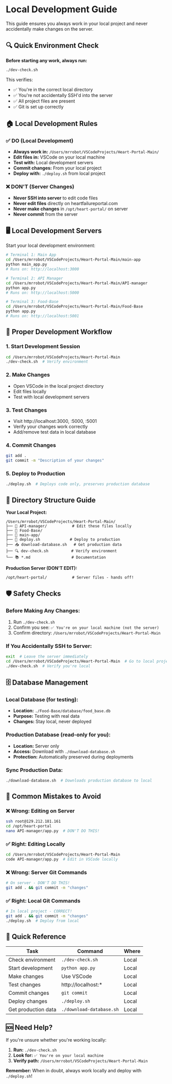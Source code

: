 # Local Development Guide

This guide ensures you always work in your local project and never accidentally make changes on the server.

## 🔍 Quick Environment Check

**Before starting any work, always run:**

```bash
./dev-check.sh
```

This verifies:
- ✅ You're in the correct local directory
- ✅ You're not accidentally SSH'd into the server
- ✅ All project files are present
- ✅ Git is set up correctly

## 🏠 Local Development Rules

### ✅ DO (Local Development)
- **Always work in:** `/Users/mrrobot/VSCodeProjects/Heart-Portal-Main/`
- **Edit files in:** VSCode on your local machine
- **Test with:** Local development servers
- **Commit changes:** From your local project
- **Deploy with:** `./deploy.sh` from local project

### ❌ DON'T (Server Changes)
- **Never SSH into server** to edit code files
- **Never edit files** directly on heartfailureportal.com
- **Never make changes** in `/opt/heart-portal/` on server
- **Never commit** from the server

## 🖥️ Local Development Servers

Start your local development environment:

```bash
# Terminal 1: Main App
cd /Users/mrrobot/VSCodeProjects/Heart-Portal-Main/main-app
python main_app.py
# Runs on: http://localhost:3000

# Terminal 2: API Manager
cd /Users/mrrobot/VSCodeProjects/Heart-Portal-Main/API-manager  
python app.py
# Runs on: http://localhost:5000

# Terminal 3: Food-Base
cd /Users/mrrobot/VSCodeProjects/Heart-Portal-Main/Food-Base
python app.py  
# Runs on: http://localhost:5001
```

## 🔄 Proper Development Workflow

### 1. **Start Development Session**
```bash
cd /Users/mrrobot/VSCodeProjects/Heart-Portal-Main
./dev-check.sh  # Verify environment
```

### 2. **Make Changes**
- Open VSCode in the local project directory
- Edit files locally
- Test with local development servers

### 3. **Test Changes**
- Visit http://localhost:3000, :5000, :5001
- Verify your changes work correctly
- Add/remove test data in local database

### 4. **Commit Changes**
```bash
git add .
git commit -m "Description of your changes"
```

### 5. **Deploy to Production**
```bash
./deploy.sh  # Deploys code only, preserves production database
```

## 📁 Directory Structure Guide

**Your Local Project:**
```
/Users/mrrobot/VSCodeProjects/Heart-Portal-Main/
├── 📁 API-manager/           # Edit these files locally
├── 📁 Food-Base/            
├── 📁 main-app/             
├── 🚀 deploy.sh             # Deploy to production
├── 📥 download-database.sh   # Get production data
├── 🔍 dev-check.sh          # Verify environment
└── 📚 *.md                  # Documentation
```

**Production Server (DON'T EDIT):**
```
/opt/heart-portal/           # Server files - hands off!
```

## 🛡️ Safety Checks

### Before Making Any Changes:
1. Run `./dev-check.sh` 
2. Confirm you see: `✅ You're on your local machine (not the server)`
3. Confirm directory: `/Users/mrrobot/VSCodeProjects/Heart-Portal-Main`

### If You Accidentally SSH to Server:
```bash
exit  # Leave the server immediately
cd /Users/mrrobot/VSCodeProjects/Heart-Portal-Main  # Go to local project
./dev-check.sh  # Verify you're local
```

## 🗄️ Database Management

### Local Database (for testing):
- **Location:** `./Food-Base/database/food_base.db`
- **Purpose:** Testing with real data
- **Changes:** Stay local, never deployed

### Production Database (read-only for you):
- **Location:** Server only
- **Access:** Download with `./download-database.sh`
- **Protection:** Automatically preserved during deployments

### Sync Production Data:
```bash
./download-database.sh  # Downloads production database to local
```

## 🚨 Common Mistakes to Avoid

### ❌ Wrong: Editing on Server
```bash
ssh root@129.212.181.161
cd /opt/heart-portal
nano API-manager/app.py  # DON'T DO THIS!
```

### ✅ Right: Editing Locally  
```bash
cd /Users/mrrobot/VSCodeProjects/Heart-Portal-Main
code API-manager/app.py  # Edit in VSCode locally
```

### ❌ Wrong: Server Git Commands
```bash
# On server - DON'T DO THIS!
git add . && git commit -m "changes"  
```

### ✅ Right: Local Git Commands
```bash
# In local project - CORRECT!
git add . && git commit -m "changes"
./deploy.sh  # Deploy from local
```

## 🎯 Quick Reference

| Task | Command | Where |
|------|---------|-------|
| Check environment | `./dev-check.sh` | Local |
| Start development | `python app.py` | Local |
| Make changes | Use VSCode | Local |
| Test changes | http://localhost:* | Local |
| Commit changes | `git commit` | Local |
| Deploy changes | `./deploy.sh` | Local |
| Get production data | `./download-database.sh` | Local |

## 🆘 Need Help?

If you're unsure whether you're working locally:

1. **Run:** `./dev-check.sh`
2. **Look for:** `✅ You're on your local machine`  
3. **Verify path:** `/Users/mrrobot/VSCodeProjects/Heart-Portal-Main`

**Remember:** When in doubt, always work locally and deploy with `./deploy.sh`!